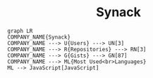 <h1 align="center">Synack</h1>

```mermaid
graph LR
COMPANY_NAME{Synack}
COMPANY_NAME ---> U{Users} ---> UN[3]
COMPANY_NAME ---> R{Repositories} ---> RN[3]
COMPANY_NAME ---> G{Gists} ---> GN[87]
COMPANY_NAME ---> ML{Most Used<br>Languages}
ML --> JavaScript[JavaScript]
```
